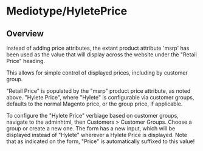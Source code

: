 # Mediotype/HyletePrice

## Overview
Instead of adding price attributes, the extant product attribute 'msrp' has been used as the value that will display across the website under the "Retail Price" heading.

This allows for simple control of displayed prices, including by customer group.

"Retail Price" is populated by the "msrp" product price attribute, as noted above. "Hylete Price", where "Hylete" is configurable via customer groups, defaults to the normal Magento price, or the group price, if applicable.

To configure the "Hylete Price" verbiage based on customer groups, navigate to the adminhtml, then Customers > Customer Groups. Choose a group or create a new one. The form has a new input, which will be displayed instead of "Hylete" wherever a Hylete Price is displayed. Note that as indicated on the form, "Price" is automatically suffixed to this value!